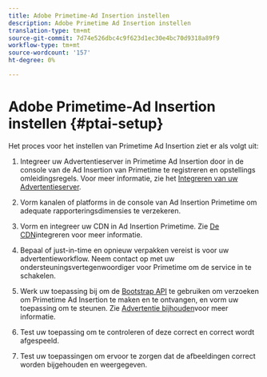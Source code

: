 ```yaml
---
title: Adobe Primetime-Ad Insertion instellen
description: Adobe Primetime Ad Insertion instellen
translation-type: tm+mt
source-git-commit: 7d74e526dbc4c9f623d1ec30e4bc70d9318a89f9
workflow-type: tm+mt
source-wordcount: '157'
ht-degree: 0%

---
```



# Adobe Primetime-Ad Insertion instellen {#ptai-setup}

Het proces voor het instellen van Primetime Ad Insertion ziet er als volgt uit:

1. Integreer uw Advertentieserver in Primetime Ad Insertion door in de console van de Ad Insertion van Primetime te registreren en opstellings omleidingsregels. Voor meer informatie, zie het [Integreren van uw Advertentieserver](integrate-ad-server.md).

1. Vorm kanalen of platforms in de console van Ad Insertion Primetime om adequate rapporteringsdimensies te verzekeren.

1. Vorm en integreer uw CDN in Ad Insertion Primetime. Zie [De CDN](integrate-cdn.md)integreren voor meer informatie.

1. Bepaal of just-in-time en opnieuw verpakken vereist is voor uw advertentieworkflow. Neem contact op met uw ondersteuningsvertegenwoordiger voor Primetime om de service in te schakelen.

1. Werk uw toepassing bij om de [Bootstrap API](/help/dynamic-ad-insertion/msapi-topics/ms-getting-started/ms-api-query-params.md) te gebruiken om verzoeken om Primetime Ad Insertion te maken en te ontvangen, en vorm uw toepassing om te steunen. Zie [Advertentie bijhouden](set-up-ad-tracking.md)voor meer informatie.

1. Test uw toepassing om te controleren of deze correct en correct wordt afgespeeld. <!-- using the [Debugging tools](troubleshoot-and-debug.md).-->

1. Test uw toepassingen om ervoor te zorgen dat de afbeeldingen correct worden bijgehouden en weergegeven.<!-- using the [Reporting](reporting-and-billing.md).-->
